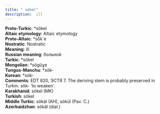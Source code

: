 ```yaml
---
title: " sökel"
description:  ill
---
```


<strong>Proto-Turkic</strong>:  *sökel<br>
<strong>Altaic etymology</strong>:  Altaic etymology<br>
<strong> Proto-Altaic</strong>:  *sṑk`e<br>
<strong>Nostratic</strong>:  Nostratic<br>
<strong>Meaning</strong>:  ill<br>
<strong>Russian meaning</strong>:  больной<br>
<strong>Turkic</strong>:  *sökel<br>
<strong>Mongolian</strong>:  *sögüɣe<br>
<strong>Tungus-Manchu</strong>:  *sōk-<br>
<strong>Korean</strong>:  *sòk-<br>
<strong>Comments</strong>:  EDT 820, ЭСТЯ 7. The deriving stem is probably preserved in Turkm. sök- 'to weaken'.<br>
<strong>Karakhanid</strong>:  sökel (MK)<br>
<strong>Turkish</strong>:  sökel<br>
<strong>Middle Turkic</strong>:  sökäl (AH), sökül (Pav. C.)<br>
<strong>Azerbaidzhan</strong>:  sökäl (dial.)<br>


